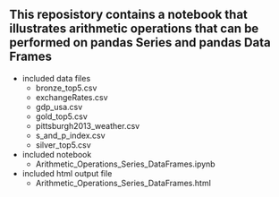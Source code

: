 ## This reposistory contains a notebook that illustrates arithmetic operations that can be performed on pandas Series and pandas Data Frames 

* included data files 
  - bronze_top5.csv 
  - exchangeRates.csv 
  - gdp_usa.csv 
  - gold_top5.csv 
  - pittsburgh2013_weather.csv 
  - s_and_p_index.csv 
  - silver_top5.csv 
* included notebook 
  - Arithmetic_Operations_Series_DataFrames.ipynb 
* included html output file 
  - Arithmetic_Operations_Series_DataFrames.html 
